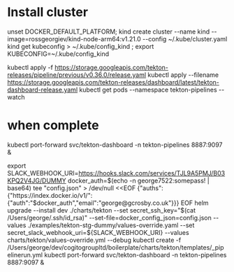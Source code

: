 # Install cluster


unset DOCKER_DEFAULT_PLATFORM; kind create cluster --name kind --image=rossgeorgiev/kind-node-arm64:v1.21.0 --config ~/.kube/cluster.yaml
kind get kubeconfig > ~/.kube/config_kind ;
export KUBECONFIG=~/.kube/config_kind


kubectl apply -f https://storage.googleapis.com/tekton-releases/pipeline/previous/v0.36.0/release.yaml
kubectl apply --filename https://storage.googleapis.com/tekton-releases/dashboard/latest/tekton-dashboard-release.yaml
kubectl get pods --namespace tekton-pipelines --watch

# when complete
kubectl port-forward svc/tekton-dashboard -n tekton-pipelines 8887:9097 &


export SLACK_WEBHOOK_URI=https://hooks.slack.com/services/TJL9A5PMJ/B03KPQ2V4JG/DUMMY
docker_auth=$(echo -n george7522:somepass! | base64)
tee "config.json" > /dev/null <<EOF
{"auths":{"https://index.docker.io/v1/":{"auth":"$docker_auth","email":"george@gcrosby.co.uk"}}}
EOF
helm upgrade --install dev ./charts/tekton --set secret_ssh_key="$(cat /Users/george/.ssh/id_rsa)" --set-file=docker_config_json=config.json --values ./examples/tekton-stg-dummy/values-override.yaml --set secret_slack_webhook_uri=${SLACK_WEBHOOK_URI} --values charts/tekton/values-override.yml --debug
kubectl create -f /Users/george/dev/cogitogroupltd/boilerplate/charts/tekton/templates/_pipelinerun.yml 
kubectl port-forward svc/tekton-dashboard -n tekton-pipelines 8887:9097 &